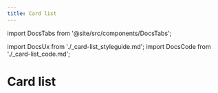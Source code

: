 ```yaml
---
title: Card list
---
```


import DocsTabs from '@site/src/components/DocsTabs';

import DocsUx from './\_card-list_styleguide.md';
import DocsCode from './\_card-list_code.md';

# Card list

<DocsTabs styleguide={DocsUx} code={DocsCode} />